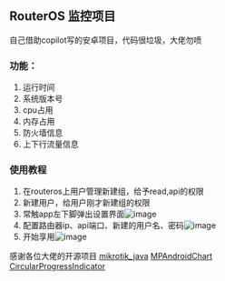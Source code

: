## RouterOS 监控项目
自己借助copilot写的安卓项目，代码很垃圾，大佬勿喷
### 功能：
1. 运行时间
2. 系统版本号
3. cpu占用
4. 内存占用
5. 防火墙信息
6. 上下行流量信息
### 使用教程
1. 在routeros上用户管理新建组，给予read,api的权限
2. 新建用户，给用户刚才新建组的权限
3. 常触app左下脚弹出设置界面![image](https://github.com/user-attachments/assets/635718ab-756c-4027-85cb-17fb185f4c30)
4. 配置路由器ip、api端口、新建的用户名、密码![image](https://github.com/user-attachments/assets/29d90b0c-f4f0-448d-a53d-743838a8af76)
5. 开始享用![image](https://github.com/user-attachments/assets/b883a995-2006-4def-98fb-cd837a7047cf)

   
感谢各位大佬的开源项目
[mikrotik_java](https://github.com/GideonLeGrange/mikrotik-java)
[MPAndroidChart](https://github.com/PhilJay/MPAndroidChart)
[CircularProgressIndicator](https://github.com/antonKozyriatskyi/CircularProgressIndicator)

